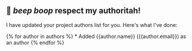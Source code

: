 :robot: *beep* *boop* respect my authoritah!
---

I have updated your project authors list for you. Here's what I've done:

{% for author in authors %}
    * Added {{author.name}} ({{author.email}}) as an author
{% endfor %}